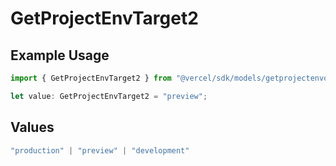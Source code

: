 # GetProjectEnvTarget2

## Example Usage

```typescript
import { GetProjectEnvTarget2 } from "@vercel/sdk/models/getprojectenvop.js";

let value: GetProjectEnvTarget2 = "preview";
```

## Values

```typescript
"production" | "preview" | "development"
```